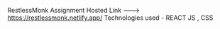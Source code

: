 RestlessMonk Assignment
  Hosted Link ---> https://restlessmonk.netlify.app/
  Technologies used - REACT JS , CSS
